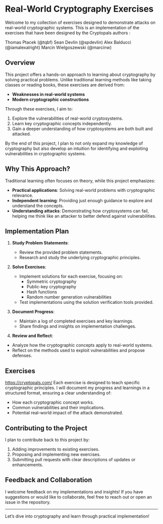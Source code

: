 # Real-World Cryptography Exercises

Welcome to my collection of exercises designed to demonstrate attacks on real-world cryptographic systems. This is an implementation of the exercises that have been designed by the Cryptopals authors :

Thomas Ptacek (@tqbf)
Sean Devlin (@spdevlin)
Alex Balducci (@iamalexalright)
Marcin Wielgoszewski (@marcinw)

## Overview

This project offers a hands-on approach to learning about cryptography by solving practical problems. Unlike traditional learning methods like taking classes or reading books, these exercises are derived from:

- **Weaknesses in real-world systems**
- **Modern cryptographic constructions**

Through these exercises, I aim to:

1. Explore the vulnerabilities of real-world cryptosystems.
2. Learn key cryptographic concepts independently.
3. Gain a deeper understanding of how cryptosystems are both built and attacked.

By the end of this project, I plan to not only expand my knowledge of cryptography but also develop an intuition for identifying and exploiting vulnerabilities in cryptographic systems.

## Why This Approach?

Traditional learning often focuses on theory, while this project emphasizes:

- **Practical applications**: Solving real-world problems with cryptographic relevance.
- **Independent learning**: Providing just enough guidance to explore and understand the concepts.
- **Understanding attacks**: Demonstrating how cryptosystems can fail, helping me think like an attacker to better defend against vulnerabilities.

## Implementation Plan

1. **Study Problem Statements**:

   - Review the provided problem statements.
   - Research and study the underlying cryptographic principles.

2. **Solve Exercises**:

   - Implement solutions for each exercise, focusing on:
     - Symmetric cryptography
     - Public-key cryptography
     - Hash functions
     - Random number generation vulnerabilities
   - Test implementations using the solution verification tools provided.

3. **Document Progress**:

   - Maintain a log of completed exercises and key learnings.
   - Share findings and insights on implementation challenges.

4. **Review and Reflect**:

- Analyze how the cryptographic concepts apply to real-world systems.
- Reflect on the methods used to exploit vulnerabilities and propose defenses.

## Exercises

https://cryptopals.com/
Each exercise is designed to teach specific cryptographic principles. I will document my progress and learnings in a structured format, ensuring a clear understanding of:

- How each cryptographic concept works.
- Common vulnerabilities and their implications.
- Potential real-world impact of the attack demonstrated.

## Contributing to the Project

I plan to contribute back to this project by:

1. Adding improvements to existing exercises.
2. Proposing and implementing new exercises.
3. Submitting pull requests with clear descriptions of updates or enhancements.

## Feedback and Collaboration

I welcome feedback on my implementations and insights! If you have suggestions or would like to collaborate, feel free to reach out or open an issue in the repository.

---

Let’s dive into cryptography and learn through practical implementation!
